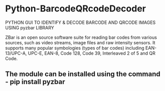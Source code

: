 # Python-BarcodeQRcodeDecoder
PYTHON GUI TO IDENTIFY &amp; DECODE BARCODE AND QRCODE IMAGES USING pyzbar LIBRARY

ZBar is an open source software suite for reading bar codes from various sources, such as video streams, image files and raw intensity sensors. It supports many popular symbologies (types of bar codes) including EAN-13/UPC-A, UPC-E, EAN-8, Code 128, Code 39, Interleaved 2 of 5 and QR Code.

## The module can be installed using the command - pip install pyzbar
